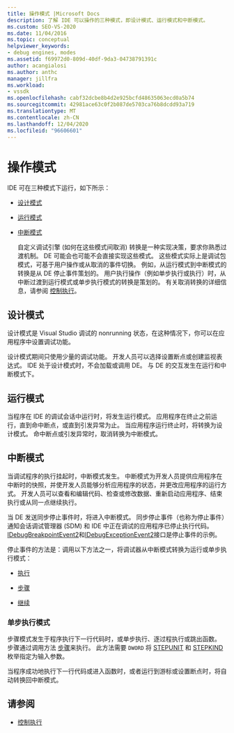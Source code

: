 ```yaml
---
title: 操作模式 |Microsoft Docs
description: 了解 IDE 可以操作的三种模式，即设计模式、运行模式和中断模式。
ms.custom: SEO-VS-2020
ms.date: 11/04/2016
ms.topic: conceptual
helpviewer_keywords:
- debug engines, modes
ms.assetid: f69972d0-809d-40df-9da3-04738791391c
author: acangialosi
ms.author: anthc
manager: jillfra
ms.workload:
- vssdk
ms.openlocfilehash: cabf32dcbe8b4d2e925bcfd48635063ecd0a5b74
ms.sourcegitcommit: 42981ace63c0f2b087de5703ca76b8dcdd93a719
ms.translationtype: MT
ms.contentlocale: zh-CN
ms.lasthandoff: 12/04/2020
ms.locfileid: "96606601"
---
```

# <a name="operational-modes"></a>操作模式
IDE 可在三种模式下运行，如下所示：

- [设计模式](#vsconoperationalmodesanchor1)

- [运行模式](#vsconoperationalmodesanchor2)

- [中断模式](#vsconoperationalmodesanchor3)

  自定义调试引擎 (如何在这些模式间取消) 转换是一种实现决策，要求你熟悉过渡机制。 DE 可能会也可能不会直接实现这些模式。 这些模式实际上是调试包模式，可基于用户操作或从取消的事件切换。 例如，从运行模式到中断模式的转换是从 DE 停止事件策划的。 用户执行操作（例如单步执行或执行）时，从中断过渡到运行模式或单步执行模式的转换是策划的。 有关取消转换的详细信息，请参阅 [控制执行](../../extensibility/debugger/control-of-execution.md)。

## <a name="design-mode"></a><a name="vsconoperationalmodesanchor1"></a> 设计模式
 设计模式是 Visual Studio 调试的 nonrunning 状态，在这种情况下，你可以在应用程序中设置调试功能。

 设计模式期间只使用少量的调试功能。 开发人员可以选择设置断点或创建监视表达式。 IDE 处于设计模式时，不会加载或调用 DE。 与 DE 的交互发生在运行和中断模式下。

## <a name="run-mode"></a><a name="vsconoperationalmodesanchor2"></a> 运行模式
 当程序在 IDE 的调试会话中运行时，将发生运行模式。 应用程序在终止之前运行，直到命中断点，或直到引发异常为止。 当应用程序运行终止时，将转换为设计模式。 命中断点或引发异常时，取消转换为中断模式。

## <a name="break-mode"></a><a name="vsconoperationalmodesanchor3"></a> 中断模式
 当调试程序的执行挂起时，中断模式发生。 中断模式为开发人员提供应用程序在中断时的快照，并使开发人员能够分析应用程序的状态，并更改应用程序的运行方式。 开发人员可以查看和编辑代码、检查或修改数据、重新启动应用程序、结束执行或从同一点继续执行。

 当 DE 发送同步停止事件时，将进入中断模式。 同步停止事件（也称为停止事件）通知会话调试管理器 (SDM) 和 IDE 中正在调试的应用程序已停止执行代码。 [IDebugBreakpointEvent2](../../extensibility/debugger/reference/idebugbreakpointevent2.md)和[IDebugExceptionEvent2](../../extensibility/debugger/reference/idebugexceptionevent2.md)接口是停止事件的示例。

 停止事件的方法是：调用以下方法之一，将调试器从中断模式转换为运行或单步执行模式：

- [执行](../../extensibility/debugger/reference/idebugprocess3-execute.md)

- [步骤](../../extensibility/debugger/reference/idebugprocess3-step.md)

- [继续](../../extensibility/debugger/reference/idebugprocess3-continue.md)

### <a name="step-mode"></a><a name="vsconoperationalmodesanchor4"></a> 单步执行模式
 步骤模式发生于程序执行下一行代码时，或单步执行、逐过程执行或跳出函数。 步骤通过调用方法 [步骤](../../extensibility/debugger/reference/idebugprocess3-step.md)来执行。 此方法需要 `DWORD` 将 [STEPUNIT](../../extensibility/debugger/reference/stepunit.md) 和 [STEPKIND](../../extensibility/debugger/reference/stepkind.md) 枚举指定为输入参数。

 当程序成功地执行下一行代码或进入函数时，或者运行到游标或设置断点时，将自动转换回中断模式。

## <a name="see-also"></a>请参阅
- [控制执行](../../extensibility/debugger/control-of-execution.md)
